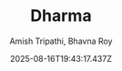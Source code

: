---
title: "Dharma"
date: "2025-08-16T19:43:17.437Z"
author: "Amish Tripathi, Bhavna Roy"
read_year: "NO"
recommendation: '3'
url: /bookshelf/dharma
---